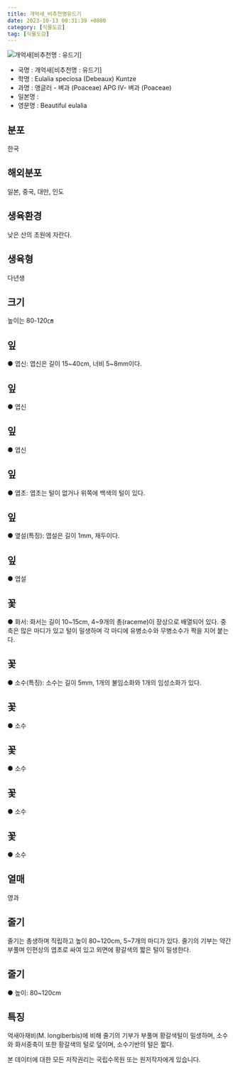 ```yaml
---
title: 개억새_비추천명유드기
date: 2023-10-13 00:31:39 +0800
category: [식물도감]
tag: [식물도감]
---
```




![개억새[비추천명 : 유드기]](/fileUpload/plants/basic/Gramineae/Eulalia/22953/22953_1_th2.jpg)
- 국명 : 개억새[비추천명 : 유드기]
- 학명 : Eulalia speciosa (Debeaux) Kuntze
- 과명 : 앵글러 - 벼과 (Poaceae) APG Ⅳ- 벼과 (Poaceae)
- 일본명 : 
- 영문명 : Beautiful eulalia


## 분포
한국
## 해외분포
일본, 중국, 대만, 인도
## 생육환경
낮은 산의 초원에 자란다.
## 생육형
다년생
## 크기
높이는 80-120㎝
## 잎
● 엽신: 엽신은 길이 15~40cm, 너비 5~8mm이다.
## 잎
● 엽신
## 잎
● 엽신
## 잎
● 엽초: 엽초는 털이 없거나 위쪽에 백색의 털이 있다.
## 잎
● 옆설(특징): 엽설은 길이 1mm, 재두이다.
## 잎
● 엽설
## 꽃
● 화서: 화서는 길이 10~15cm, 4~9개의 총(raceme)이 장상으로 배열되어 있다. 중축은 많은 마디가 있고 털이 밀생하며 각 마디에 유병소수와 무병소수가 짝을 지어 붙는다.
## 꽃
● 소수(특징): 소수는 길이 5mm, 1개의 불임소화와 1개의 임성소화가 있다.
## 꽃
● 소수
## 꽃
● 소수
## 꽃
● 소수
## 꽃
● 소수
## 열매
영과
## 줄기
줄기는 총생하며 직립하고 높이 80~120cm, 5~7개의 마디가 있다. 줄기의 기부는 약간 부풀며 인편상의 엽초로 싸여 있고 외면에 황갈색의 짧은 털이 밀생한다.
## 줄기
● 높이: 80~120cm
## 특징
억새아재비(M. longiberbis)에 비해 줄기의 기부가 부풀며 황갈색털이 밀생하며, 소수와 화서중축이 또한 황갈색의 털로 덮이며, 소수기반의 털은 짧다.






본 데이터에 대한 모든 저작권리는 국립수목원 또는 원저작자에게 있습니다.

